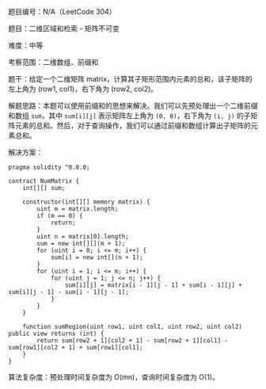 题目编号：N/A（LeetCode 304）

题目：二维区域和检索 - 矩阵不可变

难度：中等

考察范围：二维数组、前缀和

题干：给定一个二维矩阵 matrix，计算其子矩形范围内元素的总和，该子矩阵的左上角为 (row1, col1)，右下角为 (row2, col2)。

解题思路：本题可以使用前缀和的思想来解决。我们可以先预处理出一个二维前缀和数组 `sum`，其中 `sum[i][j]` 表示矩阵左上角为 `(0, 0)`，右下角为 `(i, j)` 的子矩阵元素的总和。然后，对于查询操作，我们可以通过前缀和数组计算出子矩阵的元素总和。

解决方案：

```solidity
pragma solidity ^0.8.0;

contract NumMatrix {
    int[][] sum;

    constructor(int[][] memory matrix) {
        uint m = matrix.length;
        if (m == 0) {
            return;
        }
        uint n = matrix[0].length;
        sum = new int[][](m + 1);
        for (uint i = 0; i <= m; i++) {
            sum[i] = new int[](n + 1);
        }
        for (uint i = 1; i <= m; i++) {
            for (uint j = 1; j <= n; j++) {
                sum[i][j] = matrix[i - 1][j - 1] + sum[i - 1][j] + sum[i][j - 1] - sum[i - 1][j - 1];
            }
        }
    }

    function sumRegion(uint row1, uint col1, uint row2, uint col2) public view returns (int) {
        return sum[row2 + 1][col2 + 1] - sum[row2 + 1][col1] - sum[row1][col2 + 1] + sum[row1][col1];
    }
}
```

算法复杂度：预处理时间复杂度为 O(mn)，查询时间复杂度为 O(1)。